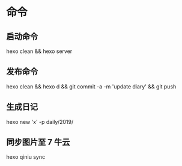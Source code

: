 # 命令

## 启动命令

hexo clean && hexo server

## 发布命令

hexo clean && hexo d && git commit -a -m 'update diary' && git push

## 生成日记

hexo new 'x' -p daily/2019/

## 同步图片至 7 牛云

hexo qiniu sync
